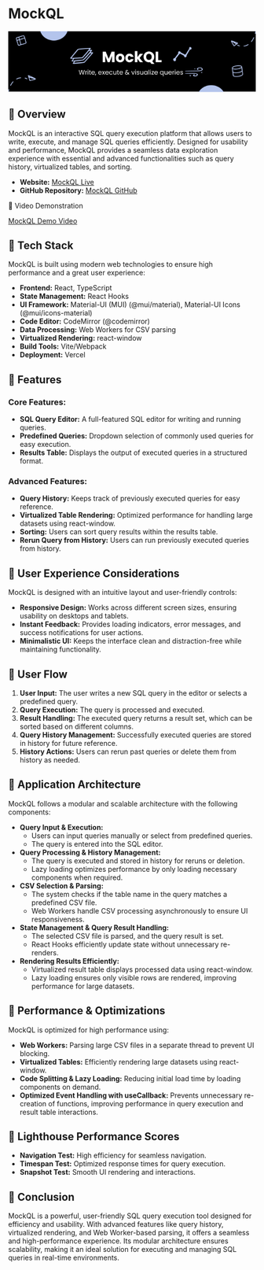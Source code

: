 # MockQL

<p align="center">
  <img src="./src/screenshots/MockQL_banner.png" alt="MockQL Banner">
</p>

## 📌 Overview

MockQL is an interactive SQL query execution platform that allows users to write, execute, and manage SQL queries efficiently. Designed for usability and performance, MockQL provides a seamless data exploration experience with essential and advanced functionalities such as query history, virtualized tables, and sorting.

- **Website:** [MockQL Live](https://mock-ql.vercel.app/)
- **GitHub Repository:** [MockQL GitHub](https://github.com/Prasad2604/MockQL)

📌 Video Demonstration

[MockQL Demo Video](https://www.loom.com/share/8ea895c101764c4f8162cf4dc593a2db?sid=e72ba5a2-bdca-4e0d-981c-1c7dea3c992e)

## 📌 Tech Stack

MockQL is built using modern web technologies to ensure high performance and a great user experience:

- **Frontend:** React, TypeScript
- **State Management:** React Hooks
- **UI Framework:** Material-UI (MUI) (@mui/material), Material-UI Icons (@mui/icons-material)
- **Code Editor:** CodeMirror (@codemirror)
- **Data Processing:** Web Workers for CSV parsing
- **Virtualized Rendering:** react-window
- **Build Tools:** Vite/Webpack
- **Deployment:** Vercel

## 📌 Features

### Core Features:

- **SQL Query Editor:** A full-featured SQL editor for writing and running queries.
- **Predefined Queries:** Dropdown selection of commonly used queries for easy execution.
- **Results Table:** Displays the output of executed queries in a structured format.

### Advanced Features:

- **Query History:** Keeps track of previously executed queries for easy reference.
- **Virtualized Table Rendering:** Optimized performance for handling large datasets using react-window.
- **Sorting:** Users can sort query results within the results table.
- **Rerun Query from History:** Users can run previously executed queries from history.

## 📌 User Experience Considerations

MockQL is designed with an intuitive layout and user-friendly controls:

- **Responsive Design:** Works across different screen sizes, ensuring usability on desktops and tablets.
- **Instant Feedback:** Provides loading indicators, error messages, and success notifications for user actions.
- **Minimalistic UI:** Keeps the interface clean and distraction-free while maintaining functionality.

## 📌 User Flow

1. **User Input:** The user writes a new SQL query in the editor or selects a predefined query.
2. **Query Execution:** The query is processed and executed.
3. **Result Handling:** The executed query returns a result set, which can be sorted based on different columns.
4. **Query History Management:** Successfully executed queries are stored in history for future reference.
5. **History Actions:** Users can rerun past queries or delete them from history as needed.

## 📌 Application Architecture

MockQL follows a modular and scalable architecture with the following components:

- **Query Input & Execution:**
  - Users can input queries manually or select from predefined queries.
  - The query is entered into the SQL editor.
- **Query Processing & History Management:**
  - The query is executed and stored in history for reruns or deletion.
  - Lazy loading optimizes performance by only loading necessary components when required.
- **CSV Selection & Parsing:**
  - The system checks if the table name in the query matches a predefined CSV file.
  - Web Workers handle CSV processing asynchronously to ensure UI responsiveness.
- **State Management & Query Result Handling:**
  - The selected CSV file is parsed, and the query result is set.
  - React Hooks efficiently update state without unnecessary re-renders.
- **Rendering Results Efficiently:**
  - Virtualized result table displays processed data using react-window.
  - Lazy loading ensures only visible rows are rendered, improving performance for large datasets.

## 📌 Performance & Optimizations

MockQL is optimized for high performance using:

- **Web Workers:** Parsing large CSV files in a separate thread to prevent UI blocking.
- **Virtualized Tables:** Efficiently rendering large datasets using react-window.
- **Code Splitting & Lazy Loading:** Reducing initial load time by loading components on demand.
- **Optimized Event Handling with useCallback:** Prevents unnecessary re-creation of functions, improving performance in query execution and result table interactions.

## 📌 Lighthouse Performance Scores

- **Navigation Test:** High efficiency for seamless navigation.
- **Timespan Test:** Optimized response times for query execution.
- **Snapshot Test:** Smooth UI rendering and interactions.

## 📌 Conclusion

MockQL is a powerful, user-friendly SQL query execution tool designed for efficiency and usability. With advanced features like query history, virtualized rendering, and Web Worker-based parsing, it offers a seamless and high-performance experience. Its modular architecture ensures scalability, making it an ideal solution for executing and managing SQL queries in real-time environments.
